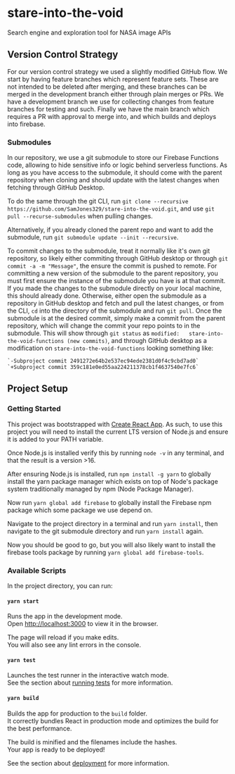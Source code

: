 # stare-into-the-void
Search engine and exploration tool for NASA image APIs

## Version Control Strategy
For our version control strategy we used a slightly modified GitHub flow. We start by having feature branches which represent feature sets. These are not intended to be deleted after merging, and these branches can be merged in the development branch either through plain merges or PRs. We have a development branch we use for collecting changes from feature branches for testing and such. Finally we have the main branch which requires a PR with approval to merge into, and which builds and deploys into firebase.

### Submodules
In our repository, we use a git submodule to store our Firebase Functions code, allowing to hide sensitive info or logic behind serverless functions. As long as you have access to the submodule, it should come with the parent repository when cloning and should update with the latest changes when fetching through GitHub Desktop. 

To do the same through the git CLI, run `git clone --recursive https://github.com/SamJones329/stare-into-the-void.git`, and use `git pull --recurse-submodules` when pulling changes. 

Alternatively, if you already cloned the parent repo and want to add the submodule, run `git submodule update --init --recursive`.

To commit changes to the submodule, treat it normally like it's own git repository, so likely either commiting through GitHub desktop or through `git commit -a -m "Message"`, the ensure the commit is pushed to remote.
For committing a new version of the submodule to the parent repository, you must first ensure the instance of the submodule you have is at that commit. If you made the changes to the submodule directly on your local machine, this should already done. Otherwise, either open the submodule as a repository in GitHub desktop and fetch and pull the latest changes, or from the CLI, `cd` into the directory of the submodule and run `git pull`.
Once the submodule is at the desired commit, simply make a commit from the parent repository, which will change the commit your repo points to in the submodule. This will show through `git status` as `modified:   stare-into-the-void-functions (new commits)`, and through GitHub desktop as a modification on `stare-into-the-void-functions` looking something like:
<pre><code>`-Subproject commit 2491272e64b2e537ec94ede2381d0f4c9cbd7ad0`
`+Subproject commit 359c181e0ed55aa224211378cb1f4637540e7fc6`</code></pre>

## Project Setup

### Getting Started

This project was bootstrapped with [Create React App](https://github.com/facebook/create-react-app). As such, to use this project you will need to install the current LTS version of Node.js and ensure it is added to your PATH variable.

Once Node.js is installed verify this by running `node -v` in any terminal, and that the result is a version >16.

After ensuring Node.js is installed, run `npm install -g yarn` to globally install the yarn package manager which exists on top of Node's package system traditionally managed by npm (Node Package Manager).

Now run `yarn global add firebase` to globally install the Firebase npm package which some package we use depend on. 

Navigate to the project directory in a terminal and run `yarn install`, then navigate to the git submodule directory and run `yarn install` again. 

Now you should be good to go, but you will also likely want to install the firebase tools package by running `yarn global add firebase-tools`.

### Available Scripts

In the project directory, you can run:

#### `yarn start`

Runs the app in the development mode.\
Open [http://localhost:3000](http://localhost:3000) to view it in the browser.

The page will reload if you make edits.\
You will also see any lint errors in the console.

#### `yarn test`

Launches the test runner in the interactive watch mode.\
See the section about [running tests](https://facebook.github.io/create-react-app/docs/running-tests) for more information.

#### `yarn build`

Builds the app for production to the `build` folder.\
It correctly bundles React in production mode and optimizes the build for the best performance.

The build is minified and the filenames include the hashes.\
Your app is ready to be deployed!

See the section about [deployment](https://facebook.github.io/create-react-app/docs/deployment) for more information.
